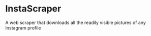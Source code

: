 # InstaScraper
A web scraper that downloads all the readily visible pictures of any Instagram profile
